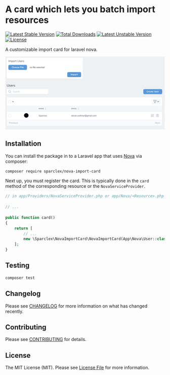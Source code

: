 # A card which lets you batch import resources

[![Latest Stable Version](https://poser.pugx.org/sparclex/nova-import-card/v/stable)](https://packagist.org/packages/sparclex/nova-import-card)
[![Total Downloads](https://poser.pugx.org/sparclex/nova-import-card/downloads)](https://packagist.org/packages/sparclex/nova-import-card)
[![Latest Unstable Version](https://poser.pugx.org/sparclex/nova-import-card/v/unstable)](https://packagist.org/packages/sparclex/nova-import-card)
[![License](https://poser.pugx.org/sparclex/nova-import-card/license)](https://packagist.org/packages/sparclex/nova-import-card)


A customizable import card for laravel nova.

![Nova Import Card Screenshot](https://raw.githubusercontent.com/sparclex/screenshots/master/nova-import-card-resource-index.png)
## Installation

You can install the package in to a Laravel app that uses [Nova](https://nova.laravel.com) via composer:

```bash
composer require sparclex/nova-import-card
```

Next up, you must register the card. This is typically done in the `card` method of the corresponding resource or the 
`NovaServiceProvider`.

```php
// in app/Providers/NovaServiceProvider.php or app/Nova/<Resource>.php

// ...

public function card()
{
    return [
        // ...
        new \Sparclex\NovaImportCard\NovaImportCard(App\Nova\User::class),
    ];
}
```

## Testing

``` bash
composer test
```

## Changelog

Please see [CHANGELOG](CHANGELOG.md) for more information on what has changed recently.

## Contributing

Please see [CONTRIBUTING](CONTRIBUTING.md) for details.

## License

The MIT License (MIT). Please see [License File](LICENSE.md) for more information.
